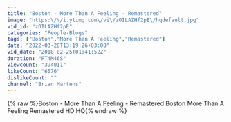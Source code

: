 ```yaml
---
title: "Boston - More Than A Feeling - Remastered"
image: "https:\/\/i.ytimg.com\/vi\/zOILAZHf2pE\/hqdefault.jpg"
vid_id: "zOILAZHf2pE"
categories: "People-Blogs"
tags: ["Boston","More Than A Feeling","Remastered"]
date: "2022-03-28T13:19:26+03:00"
vid_date: "2018-02-25T01:41:52Z"
duration: "PT4M46S"
viewcount: "394011"
likeCount: "6576"
dislikeCount: ""
channel: "Brian Martens"
---
```

{% raw %}Boston - More Than A Feeling - Remastered Boston More Than A Feeling Remastered HD HQ{% endraw %}
